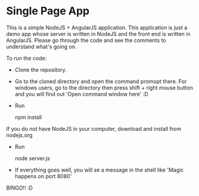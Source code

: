 # Single Page App

This is a simple NodeJS + AngularJS application. This application is just a demo app whose server is written in NodeJS and the front end is written in AngularJS. Please go through the code and see the comments to understand what's going on.

To run the code:

- Clone the repository.
- Go to the cloned directory and open the command promopt there. For windows users, go to the directory then press shift + right mouse button and you will find out 'Open command window here' :D
- Run 
    
    npm install

If you do not have NodeJS in your computer, download and install from nodejs.org

- Run
    
    node server.js

- If everything goes well, you will se a message in the shell like 'Magic happens on port 8080'

BINGO!! :D 
